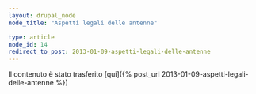 ```yaml
---
layout: drupal_node
node_title: "Aspetti legali delle antenne"

type: article
node_id: 14
redirect_to_post: 2013-01-09-aspetti-legali-delle-antenne
---
```


Il contenuto è stato trasferito [qui]({% post_url 2013-01-09-aspetti-legali-delle-antenne %})